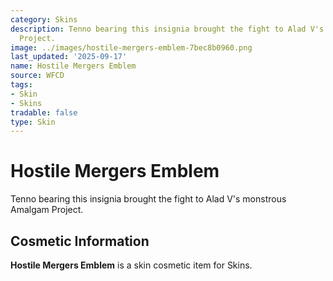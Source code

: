 ```yaml
---
category: Skins
description: Tenno bearing this insignia brought the fight to Alad V's monstrous Amalgam
  Project.
image: ../images/hostile-mergers-emblem-7bec8b0960.png
last_updated: '2025-09-17'
name: Hostile Mergers Emblem
source: WFCD
tags:
- Skin
- Skins
tradable: false
type: Skin
---
```


# Hostile Mergers Emblem

Tenno bearing this insignia brought the fight to Alad V's monstrous Amalgam Project.

## Cosmetic Information

**Hostile Mergers Emblem** is a skin cosmetic item for Skins.

